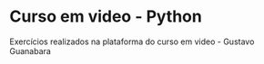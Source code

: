 # Curso em video - Python
 Exercícios realizados na plataforma do curso em video - Gustavo Guanabara
